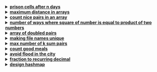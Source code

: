<details>
<summary><strong><a href = "https://leetcode.com/problems/prison-cells-after-n-days/">prison cells after n days</a></strong></summary>

```cpp
class Solution {
public:
    vector<int> prisonAfterNDays(vector<int>& cells, int n) {
        vector<int> next(cells.size(), 0);
        n = (n - 1) % 14 + 1;

        for (int day = 0; day < n; ++day) {
            for (int i = 1; i < cells.size() - 1; ++i) {
                if (cells[i - 1] == cells[i + 1]) 
                    next[i] = 1;
                else 
                    next[i] = 0;
            }

            cells = next;
            fill(next.begin(), next.end(), 0);
        }
        return cells;
    }
};
```
</details>


<details>
<summary><strong><a href = "https://leetcode.com/problems/maximum-distance-in-arrays/">maximum distance in arrays</a></strong></summary>

```cpp
class Solution {
public:
    int maxDistance(vector<vector<int>>& arr) {
        priority_queue<pair<int, int>, vector<pair<int, int>>,
        greater<pair<int, int>>> pq1;
        priority_queue<pair<int, int>> pq2;
        int n = arr.size();
        
        for(int i = 0; i<n; i++){
            pq1.push({arr[i].back(), i});
            pq2.push({arr[i].front(), i});
            if(i >= 2) 
                pq1.pop(), pq2.pop();
        }

        int x1 = pq1.top().first; 
        pq1.pop();
        
        int x2 = pq1.top().first;
        int z1 = pq1.top().second;
        
        int y1 = pq2.top().first; 
        pq2.pop();
        
        int y2 = pq2.top().first;
        int z2 = pq2.top().second;
        
        if(z1 != z2) 
            return abs(x2-y2);
        
        return max(abs(x1 - y2), abs(x2 - y1));
    }
};
```
</details>


<details>
<summary><strong><a href = "https://leetcode.com/problems/count-nice-pairs-in-an-array/">count nice pairs in an array</a></strong></summary>

```cpp
class Solution {
public:
    int rev(int num){
        int reversed = 0;
        while (num != 0) {
            int digit = num % 10;
            num /= 10;
            reversed = reversed * 10 + digit;
        }
        return reversed;
    }

    int MOD = 1e9+7;
    int countNicePairs(vector<int>& nums) {
        int n = nums.size();
        int count = 0;
        unordered_map<int,int>mp;
        
        for(int i = 0 ; i < n ; i++)
            nums[i] = nums[i]-rev(nums[i]);

        for(int i = 0 ; i < n ; i++){ 
            count = (count + mp[nums[i]]) %MOD;
            mp[nums[i]]++;
        }
        
        return count;
    }
};
```
</details>


<details>
<summary><strong><a href = "https://leetcode.com/problems/number-of-ways-where-square-of-number-is-equal-to-product-of-two-numbers/">number of ways where square of number is equal to product of two numbers</a></strong></summary>

```cpp
class Solution 
{
public:
    int numTriplets(vector<int>& nums1, vector<int>& nums2) 
    {
        map<long long,int> m1, m2;
        for(auto n: nums1) 
            m1[(long long)n * n]++;

        for(auto n: nums2) 
            m2[(long long)n * n]++;
        
        int ans = 0;
        for(int x = 0; x < nums2.size(); x++)
            for(int y = x+1; y < nums2.size(); y++)
                ans += m1[(long long)nums2[x] * nums2[y]];

        for(int x = 0; x < nums1.size(); x++)
            for(int y = x+1; y < nums1.size(); y++)
                ans += m2[(long long)nums1[x] * nums1[y]];
        
        return ans;
    }
};
```
</details>


<details>
<summary><strong><a href = "https://leetcode.com/problems/array-of-doubled-pairs/">array of doubled pairs</a></strong></summary>

```cpp
class Solution {
public:
    bool canReorderDoubled(vector<int>& arr) {
        sort(arr.begin(), arr.end());

        int n = arr.size();
        map<int, int> pos, neg;
        for (int i = 0; i < n; i++) {
            if (arr[i] >= 0) 
                pos[arr[i]]++;
            else 
                neg[arr[i]]++;
        }

        for (auto it : pos) {
            if (it.first == 0 && it.second % 2 != 0) 
                return false;

            if (it.second == 0) 
                continue;
    
            if (it.first == 0) {
                pos[it.first] = 0;
                continue;
            }

            if (it.first > 0) {
                if (pos.find(2 * it.first) == pos.end() ||
                    pos[2 * it.first] < pos[it.first]) {
                    return false;
                }
                pos[2 * it.first] -= pos[it.first];
                pos[it.first] = 0;
            }
        }

        for (auto it : neg) {
            if (it.first % 2 != 0) 
                return false;
            
            if (neg.find(it.first / 2) == neg.end() ||
                neg[it.first / 2] < neg[it.first]) {
                return false;
            }

            neg[it.first / 2] -= neg[it.first];
            neg[it.first] = 0;

            if (neg[it.first / 2] == 0) 
                neg.erase(it.first / 2);
            
            if (neg[it.first] == 0) 
                neg.erase(it.first);
        }
        
        for (auto it : pos) 
            if (it.second > 0) 
                return false;
        
        for (auto it : neg) 
            if (it.second > 0) 
                return false;
        
        return true;
    }
};
```
</details>


<details>
<summary><strong><a href = "https://leetcode.com/problems/making-file-names-unique/">making file names unique</a></strong></summary>

```cpp
class Solution {
public:
    vector<string> getFolderNames(vector<string>& names) {
        vector<string> ans;
        unordered_map<string, int> map;

        for (const string& name : names) {
            if (map.find(name) == map.end()) {
                map[name] = 1;
                ans.push_back(name);
            } 
            else {
                int count = map[name];
                while (map.find(name + "(" + to_string(count) + ")") != map.end()) 
                    count++;
            
                map[name] = count;
                string newName = name + "(" + to_string(count) + ")";
                ans.push_back(newName);
                map[newName] = 1;
            }
        }
        return ans;
    }
};
```
</details>


<details>
<summary><strong><a href = "https://leetcode.com/problems/max-number-of-k-sum-pairs/">max number of k sum pairs</a></strong></summary>

```cpp
class Solution {
public:
    int maxOperations(vector<int>& n, int k) {
        int count = 0;
        sort(n.begin(), n.end());
        int p = 0, q = n.size() - 1;
        
        while (q > p) {
            if ((n[p] + n[q]) == k) {
                count++;
                p++;
                q--;
            } 
            
            else if ((n[p] + n[q]) < k) 
                p++;
            
            else 
                q--;
        }
        return count;
    }
};
```
</details>


<details>
<summary><strong><a href = "https://leetcode.com/problems/count-good-meals/">count good meals</a></strong></summary>

```cpp
class Solution {
public:
    int countPairs(vector<int>& deliciousness) 
    {
        unordered_map<int,long long int> map1;
        sort(deliciousness.begin(),deliciousness.end());
        long long int count = 0;

        for(int x : deliciousness) {
            if(x!=0) {
                double num = log2(x); 
                if(floor(num) == num)
                    count += map1[0];
                
                int y = pow(2, floor(num) + 1);
                count += map1[y - x];
            }
            map1[x]++;
        }
        return count % (int)(1e9 + 7);
    }
};
```
</details>


<details>
<summary><strong><a href = "https://leetcode.com/problems/avoid-flood-in-the-city/">avoid flood in the city</a></strong></summary>

```cpp
class Solution {
public:
    vector<int> avoidFlood(vector<int>& rains)
    {
        int n = rains.size();
        vector<int> res(n, -1);
        unordered_map<int, int> mp;
        set<int> ss;

        for(int i = 0; i < n; i++) {
            if(rains[i]==0) {
                ss.insert(i);
                res[i] = 1;
            } 
            else {
                if(mp.count(rains[i])) {
                    int lastIndex = mp[rains[i]];
                    auto index = ss.upper_bound(lastIndex);
                    if(index == ss.end())
                        return {};

                    res[*index] = rains[i];
                    ss.erase(index);
                }
                mp[rains[i]] = i;
            }
        }   
        return res;
    }
};
```
</details>


<details>
<summary><strong><a href = "https://leetcode.com/problems/fraction-to-recurring-decimal/">fraction to recurring decimal</a></strong></summary>

```cpp
class Solution {
public:
    string fractionToDecimal(int numerator, int denominator) {
        if (numerator == 0)
            return "0";

        string result;
        if (numerator > 0 ^ denominator > 0)
            result += "-";
        
        long nume = labs(numerator);
        long denomi = labs(denominator);
        long quotient = nume / denomi;
        long remainder = nume % denomi;
        result += to_string(quotient);

        if (remainder == 0)
            return result;

        result += ".";
        unordered_map<long, int> remainderMap;
        while (remainder != 0) {
            if (remainderMap.find(remainder) != remainderMap.end()) {
                result.insert(remainderMap[remainder], "(");
                result += ")";
                break;
            }
            
            remainderMap[remainder] = result.size();
            remainder *= 10;
            quotient = remainder / denomi;
            result += to_string(quotient);
            remainder = remainder % denomi;
        }
        return result;
    }
};
```
</details>


<details>
<summary><strong><a href = "https://leetcode.com/problems/design-hashmap/">design hashmap</a></strong></summary>

```cpp
// using linkedlist
class MyNode {
public:
    pair<int,int> p;
    MyNode* next;

    MyNode(int key, int value) : p(key,value), next(nullptr) {}
};

class MyHashMap {
public:
    MyNode* head;
    MyHashMap() {
        head = new MyNode(-1,-1);
    }
    
    void put(int key, int value) {
        MyNode* newNode = new MyNode(key,value);
        MyNode* tmp = head;
        while(tmp -> next != nullptr) {
            if(tmp -> p.first == key) {
                tmp -> p.second = value;
                return;
            }
            tmp = tmp -> next;
        }

        if (tmp -> p.first == key) 
            tmp -> p.second = value;
        
        else 
            tmp -> next = new MyNode(key, value);
    }
    
    int get(int key) {
        MyNode* tmp = head;
        while(tmp != nullptr) {
            if(tmp -> p.first == key) 
                return tmp -> p.second;

            tmp = tmp -> next;
        }
        return -1;
    }
    
    void remove(int key) {
        MyNode* tmp = head;
        while(tmp -> next != nullptr) {
            if(tmp -> next -> p.first == key) {
                MyNode* nodeToDelete = tmp -> next;
                tmp -> next = tmp -> next -> next;
                delete nodeToDelete;
                return;
            }
            tmp = tmp -> next;
        }
    }
};
```
</details>